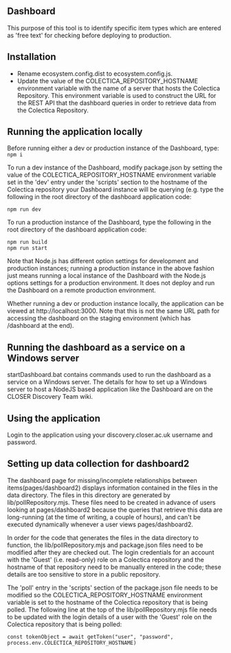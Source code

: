 ## Dashboard

This purpose of this tool is to identify specific item types which are entered as 'free text' for checking before deploying to production.

## Installation

- Rename ecosystem.config.dist to ecosystem.config.js.
- Update the value of the COLECTICA_REPOSITORY_HOSTNAME environment variable with the name of a server that hosts the Colectica Repository. This environment variable is used to construct the URL for the REST API that the dashboard queries in order to retrieve data from the Colectica Repository.        

## Running the application locally

Before running either a dev or production instance of the Dashboard, type:
`npm i`

To run a dev instance of the Dashboard, modify package.json by setting the value of the COLECTICA_REPOSITORY_HOSTNAME environment variable set in the 'dev' entry under the 'scripts' section to the hostname of the Colectica repository your Dashboard instance will be querying (e.g. type the following in the root directory of the dashboard application code:

`npm run dev`

To run a production instance of the Dashboard, type the following in the root directory of the dashboard application code:
```
npm run build
npm run start
```
Note that Node.js has different option settings for development and production instances; running a production instance in the above fashion just means running a local instance of the Dashboard with the Node.js options settings for a production environment. It does not deploy and run the Dashboard on a remote production environment.  

Whether running a dev or production instance locally, the application can be viewed at http://localhost:3000. Note that this is not the same URL path for accessing the dashboard on the staging environment (which has /dashboard at the end).

## Running the dashboard as a service on a Windows server

startDashboard.bat contains commands used to run the dashboard as a service on a Windows server. The details for how to set up a Windows server to host a NodeJS based application like the Dashboard are on the CLOSER Discovery Team wiki.

## Using the application

Login to the application using your discovery.closer.ac.uk username and password.

## Setting up data collection for dashboard2

The dashboard page for missing/incomplete relationships between items(pages/dashboard2) displays information contained in the files in the data directory. The files in this directory are generated by lib/pollRepository.mjs. These files need to be created in advance of users looking at pages/dashboard2 because the queries that retrieve this data are long-running (at the time of writing, a couple of hours), and can't be executed dynamically whenever a user views pages/dashboard2.

In order for the code that generates the files in the data directory to function, the lib/pollRepository.mjs and package.json files need to be modified after they are checked out. The login credentials for an account with the 'Guest' (i.e. read-only) role on a Colectica repository and the hostname of that repository need to be manually entered in the code; these details are too sensitive to store in a public repository.

The 'poll' entry in the 'scripts' section of the package.json file needs to be modified so the COLECTICA_REPOSITORY_HOSTNAME environment variable is set to the hostname of the Colectica repository that is being polled. The following line at the top of the lib/pollRepository.mjs file needs to be updated with the login details of a user with the 'Guest' role on the Colectica repository that is being polled:

```
const tokenObject = await getToken("user", "password", process.env.COLECTICA_REPOSITORY_HOSTNAME)
```
